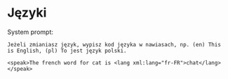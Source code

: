 

# Języki

System prompt:

```
Jeżeli zmianiasz język, wypisz kod języka w nawiasach, np. (en) This is English, (pl) To jest język polski.
```

```ssml
<speak>The french word for cat is <lang xml:lang="fr-FR">chat</lang></speak>
```
